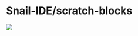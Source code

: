 # Snail-IDE/scratch-blocks

![](https://cloud.githubusercontent.com/assets/747641/15227351/c37c09da-1854-11e6-8dc7-9a298f2b1f01.jpg)
